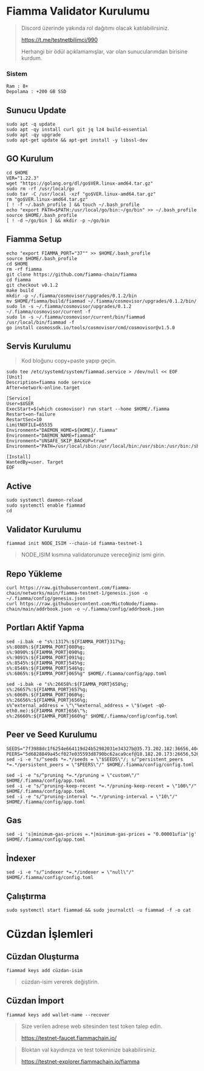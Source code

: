 # Fiamma Validator Kurulumu

>Discord üzerinde yakında rol dağıtımı olacak katılabilirsiniz.
>
>https://t.me/testnetbilimci/990
>
>Herhangi bir ödül açıklamamışlar, var olan sunucularımdan birisine kurdum.

### Sistem
```
Ram : 8+
Depolama : +200 GB SSD
```

## Sunucu Update
```
sudo apt -q update
sudo apt -qy install curl git jq lz4 build-essential
sudo apt -qy upgrade
sudo apt-get update && apt-get install -y libssl-dev
```


## GO Kurulum
```
cd $HOME
VER="1.22.3"
wget "https://golang.org/dl/go$VER.linux-amd64.tar.gz"
sudo rm -rf /usr/local/go
sudo tar -C /usr/local -xzf "go$VER.linux-amd64.tar.gz"
rm "go$VER.linux-amd64.tar.gz"
[ ! -f ~/.bash_profile ] && touch ~/.bash_profile
echo "export PATH=$PATH:/usr/local/go/bin:~/go/bin" >> ~/.bash_profile
source $HOME/.bash_profile
[ ! -d ~/go/bin ] && mkdir -p ~/go/bin
```

## Fiamma Setup
```
echo "export FIAMMA_PORT="37"" >> $HOME/.bash_profile
source $HOME/.bash_profile
cd $HOME
rm -rf fiamma
git clone https://github.com/fiamma-chain/fiamma
cd fiamma
git checkout v0.1.2
make build
mkdir -p ~/.fiamma/cosmovisor/upgrades/0.1.2/bin
mv $HOME/fiamma/build/fiammad ~/.fiamma/cosmovisor/upgrades/0.1.2/bin/
sudo ln -s ~/.fiamma/cosmovisor/upgrades/0.1.2 ~/.fiamma/cosmovisor/current -f
sudo ln -s ~/.fiamma/cosmovisor/current/bin/fiammad /usr/local/bin/fiammad -f
go install cosmossdk.io/tools/cosmovisor/cmd/cosmovisor@v1.5.0
```


## Servis Kurulumu
> Kod bloğunu copy+paste yapıp geçin.
```
sudo tee /etc/systemd/system/fiammad.service > /dev/null << EOF
[Unit]
Description=fiamma node service
After=network-online.target

[Service]
User=$USER
ExecStart=$(which cosmovisor) run start --home $HOME/.fiamma
Restart=on-failure
RestartSec=10
LimitNOFILE=65535
Environment="DAEMON_HOME=${HOME}/.fiamma"
Environment="DAEMON_NAME=fiammad"
Environment="UNSAFE_SKIP_BACKUP=true"
Environment="PATH=/usr/local/sbin:/usr/local/bin:/usr/sbin:/usr/bin:/sbin:/bin:/usr/games:/usr/local/games:/snap/bin:~/.fiamma/cosmovisor/current/bin"

[Install]
WantedBy=user. Target
EOF
```

## Active
```
sudo systemctl daemon-reload
sudo systemctl enable fiammad
cd
```

## Validator Kurulumu
```
fiammad init NODE_ISIM --chain-id fiamma-testnet-1
```
> NODE_ISIM kısmına validatorunuze vereceğiniz ismi girin.

## Repo Yükleme
```
curl https://raw.githubusercontent.com/fiamma-chain/networks/main/fiamma-testnet-1/genesis.json -o ~/.fiamma/config/genesis.json
curl https://raw.githubusercontent.com/MictoNode/fiamma-chain/main/addrbook.json -o ~/.fiamma/config/addrbook.json
```

## Portları Aktif Yapma
```
sed -i.bak -e "s%:1317%:${FIAMMA_PORT}317%g;
s%:8080%:${FIAMMA_PORT}080%g;
s%:9090%:${FIAMMA_PORT}090%g;
s%:9091%:${FIAMMA_PORT}091%g;
s%:8545%:${FIAMMA_PORT}545%g;
s%:8546%:${FIAMMA_PORT}546%g;
s%:6065%:${FIAMMA_PORT}065%g" $HOME/.fiamma/config/app.toml
```
```
sed -i.bak -e "s%:26658%:${FIAMMA_PORT}658%g;
s%:26657%:${FIAMMA_PORT}657%g;
s%:6060%:${FIAMMA_PORT}060%g;
s%:26656%:${FIAMMA_PORT}656%g;
s%^external_address = \"\"%external_address = \"$(wget -qO- eth0.me):${FIAMMA_PORT}656\"%;
s%:26660%:${FIAMMA_PORT}660%g" $HOME/.fiamma/config/config.toml
```

## Peer ve Seed Kurulumu
```
SEEDS="7f3988dc1f6254e664119d24b52982031e34327b@35.73.202.182:36656,40449ad696760c0d1b675c2741e846b5d08235a3@18.182.20.173:36656"
PEERS="5d6828849a45cf027e035593d8790bc62aca9cef@18.182.20.173:26656,526d13f3ce3e0b56fa3ac26a48f231e559d4d60c@35.73.202.182:26656,cedc2b0f16422718c320d17fc44935ad1c39e62d@172.31.26.39:26656,74cee55ba0696fcd75d637d0de637b7dfecb67bf@65.109.50.163:12656,21a5cae23e835f99735798024eef39fa0875bc62@65.109.30.110:17456,1833b283cbd1240e5a78c394f2d0955794e7732b@146.19.24.175:26856,4d56ef9164999825b886d67c95d9efbc12b455e9@65.109.49.47:29656,534bbf0712baf6665c2f3793131f7f53aa2806a6@193.70.47.69:26656,47c87d8ac9709669f7e9e9d9c8f5b76118763a13@94.130.216.221:26656,4ccfdc1ae7a8b87a83c0a675932960b750ea0e24@144.76.92.22:11656,4839dd83edd6d7cbb50974d4b1d748104ac56e58@65.109.112.148:40056,f1e941fa754357115f491dd1e138ac70610ab4a4@5.9.87.231:56656,9c87bf6872f2ca15c5f0b73348e6315be512aaa8@65.108.10.239:60956,781ff5ecf63b74c8b3934274ae3d4827ea5c4f74@65.109.57.212:29656,37e2b149db5558436bd507ecca2f62fe605f92fe@88.198.27.51:60556,67fffd28af7cc2a928c52fae6a09fe2812a6638d@217.66.20.45:26656,e00ecc7687e29f09f694dd4dd4a21988ce6a43f9@178.205.102.224:26656,a12e8531f345ccff39f47847aabf12e73e216ee3@144.76.97.251:26796,e2b57b310a6f3c4c0f85fc3dc3447d7e9696cd65@95.165.89.222:26706"
sed -i -e "s/^seeds *=.*/seeds = \"$SEEDS\"/; s/^persistent_peers *=.*/persistent_peers = \"$PEERS\"/" $HOME/.fiamma/config/config.toml
```
```
sed -i -e "s/^pruning *=.*/pruning = \"custom\"/" $HOME/.fiamma/config/app.toml
sed -i -e "s/^pruning-keep-recent *=.*/pruning-keep-recent = \"100\"/" $HOME/.fiamma/config/app.toml
sed -i -e "s/^pruning-interval *=.*/pruning-interval = \"10\"/" $HOME/.fiamma/config/app.toml
```

## Gas 
```
sed -i 's|minimum-gas-prices =.*|minimum-gas-prices = "0.00001ufia"|g' $HOME/.fiamma/config/app.toml
```

## İndexer
```
sed -i -e "s/^indexer *=.*/indexer = \"null\"/" $HOME/.fiamma/config/config.toml
```

## Çalıştırma
```
sudo systemctl start fiammad && sudo journalctl -u fiammad -f -o cat
```

# Cüzdan İşlemleri

## Cüzdan Oluşturma
```
fiammad keys add cüzdan-isim
```
> cüzdan-isim vererek değiştirin.

## Cüzdan İmport
```
fiammad keys add wallet-name --recover
```

> Size verilen adrese web sitesinden test token talep edin.
>
> https://testnet-faucet.fiammachain.io/

> Bloktan val kayıdınıza ve test tokeninize bakabilirsiniz.
>
> https://testnet-explorer.fiammachain.io/fiamma
